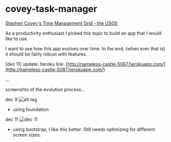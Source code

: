 covey-task-manager
==================

[Stephen Covey's Time Management Grid - the USGS](http://www.usgs.gov/humancapital/documents/TimeManagementGrid.pdf)

As a productivity enthusiast I picked this topic to build an app that *I* would like to use.

I want to see how this app evolves over time. In the end, (when ever that is) it should be fairly robust with features.

[dec 11] update: heroku link: [http://nameless-castle-5087.herokuapp.com/](http://nameless-castle-5087.herokuapp.com/)

...

screenshts of the evolution process...

dec 9
![alt tag](http://i.imgur.com/Ky677Fr.png)

- using foundation

dec 11
![dec 11](http://i.imgur.com/dGpDEf0.png)

- using bootstrap, I like this better. Still needs optimizing for different screen sizes.
